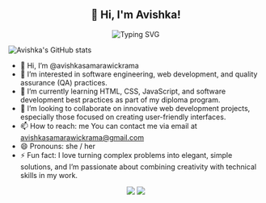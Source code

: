 <h2 align="center">👋 Hi, I'm Avishka!</h2>
<p align="center">
  <img src="https://readme-typing-svg.demolab.com?font=Fira+Code&size=22&pause=1000&color=36C095&center=true&vCenter=true&width=440&lines=Software+Engineering+Student;Web+Developer+%7C+QA+Enthusiast;Passionate+About+Clean+Code+%26+UI%2FUX+Design" alt="Typing SVG" />
</p>

![Avishka's GitHub stats](https://github-readme-stats.vercel.app/api?username=avishkasamarawickrama&show_icons=true&theme=radical)


- 👋 Hi, I’m @avishkasamarawickrama
- 👀 I’m interested in software engineering, web development, and quality assurance (QA) practices.
- 🌱 I’m currently learning HTML, CSS, JavaScript, and software development best practices as part of my diploma program.
- 💞️ I’m looking to collaborate on innovative web development projects, especially those focused on creating user-friendly interfaces.
- 📫 How to reach: me You can contact me via email at avishkasamarawickrama@gmail.com
- 😄 Pronouns: she / her
- ⚡ Fun fact:  I love turning complex problems into elegant, simple solutions, and I’m passionate about combining creativity with technical skills in my work.


<p align="center">
  <img src="https://img.shields.io/badge/Undergraduate-Software%20Engineering-pink?style=for-the-badge" />
  <img src="https://img.shields.io/badge/Learning-JavaScript-brightblue?style=for-the-badge" />
</p>

<!---
avishkasamarawickrama/avishkasamarawickrama is a ✨ special ✨ repository because its `README.md` (this file) appears on your GitHub profile.
You can click the Preview link to take a look at your changes.
--->

